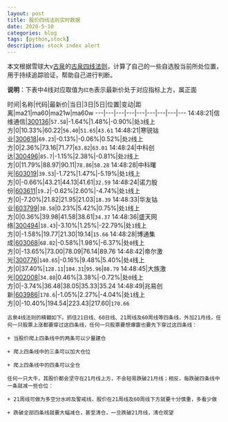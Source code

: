 ```yaml
---
layout: post
title: 股价四线法则实时数据
date: 2020-5-10
categories: blog
tags: [python,stock]
description: stock index alert
---
```



本文根据雪球大v[古泉](https://xueqiu.com/u/7148646888)的[古泉四线法则](https://xueqiu.com/7148646888/130498192)，计算了自己的一些自选股当前所处位置，用于持续追踪验证，帮助自己进行判断。

**说明**：下表中4线对应取值为`红色`表示最新价处于对应指标上方，属正面

时间|名称|代码|最新价|当日|3日|5日|位置|变动|距离|ma21|ma60|ma21w|ma60w
---|---|---|---|---|---|---|---|---
14:48:21|信维通信|[300136](https://xueqiu.com/S/SZ300136)|`57.58`|-1.64%|1.48%|-0.90%|处`3`线上方|0|10.33%|60.22|`56.40`|`51.65`|`43.61`
14:48:21|寒锐钴业|[300618](https://xueqiu.com/S/SZ300618)|`69.23`|-0.13%|-0.06%|0.52%|处`2`线上方|0|2.36%|73.16|71.77|`63.82`|`63.01`
14:48:24|中科创达|[300496](https://xueqiu.com/S/SZ300496)|`85.7`|-1.15%|2.38%|-0.81%|处`2`线上方|0|11.79%|88.97|90.11|`78.86`|`58.28`
14:48:28|中科曙光|[603019](https://xueqiu.com/S/SH603019)|`39.53`|-1.72%|1.47%|-5.19%|处`1`线上方|0|-0.66%|43.21|44.13|41.61|`32.59`
14:48:24|诺力股份|[603611](https://xueqiu.com/S/SH603611)|`19.2`|-0.62%|2.60%|-4.74%|处`1`线上方|0|-7.20%|21.82|21.95|21.03|`18.39`
14:48:33|华友钴业|[603799](https://xueqiu.com/S/SH603799)|`38.58`|0.23%|5.42%|0.75%|处`1`线上方|0|0.36%|39.98|41.58|38.61|`34.37`
14:48:36|盛天网络|[300494](https://xueqiu.com/S/SZ300494)|`18.43`|-3.10%|1.25%|-22.79%|处`1`线上方|0|-1.58%|19.77|21.30|19.14|`15.66`
14:48:28|博通集成|[603068](https://xueqiu.com/S/SH603068)|`68.02`|-0.58%|1.98%|-6.37%|处`0`线上方|0|-13.65%|73.00|78.09|76.14|89.76
14:48:42|帝尔激光|[300776](https://xueqiu.com/S/SZ300776)|`140.65`|-0.16%|9.48%|5.40%|处`4`线上方|0|37.40%|`128.11`|`104.31`|`95.96`|`88.79`
14:48:45|大族激光|[002008](https://xueqiu.com/S/SZ002008)|`34.88`|0.46%|3.38%|-0.72%|处`0`线上方|0|-3.74%|36.48|38.05|35.33|35.24
14:48:49|兆易创新|[603986](https://xueqiu.com/S/SH603986)|`178.6`|-1.05%|2.27%|-4.04%|处`1`线上方|0|-10.40%|194.54|223.43|217.60|`170.66`

```
古泉4线法则的精髓如下。抓住21日线、60日线、21周线及60周线等四条线，外加21月线，任何一只股票上涨都要穿过这四条线，任何一只股票要想爆雷也要先下穿过这四条线：

+ 当股价爬上四条线中的两条可以少量建仓

+ 爬上四条线中的三条可以加大仓位

+ 爬上四条线中的四条可以全仓

任何一只大牛，其股价都会坚守在21月线上方，不会轻易跌破21月线；相反，每跌破四条线中一条就减一些仓位：

+ 21周线可做为多空分水岭及警戒线，股价在21周线及60周线下方就要十分慎重，多看少做

+ 跌破全部四条线就要大幅减仓，甚至清仓，一旦跌破21月线，清仓观望
```